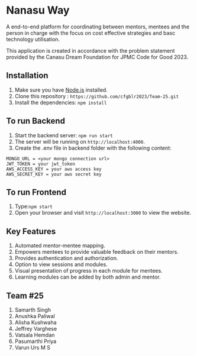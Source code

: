 # Nanasu Way
A end-to-end platform for coordinating between mentors, mentees and the person in charge with the focus on cost effective strategies and basc technology utilisation.

This application is created in accordance with the problem statement provided by the Canasu Dream Foundation for JPMC Code for Good 2023.
## Installation

1. Make sure you have [Node.js](https://nodejs.org) installed.
2. Clone this repository : `https://github.com/cfgblr2023/Team-25.git`
3. Install the dependencies: `npm install`


## To run Backend

1. Start the backend server: `npm run start`
2. The server will be running on `http://localhost:4000`.
3. Create the .env file in backend folder with the following content:
```
MONGO_URL = <your mongo connection url>
JWT_TOKEN = your jwt_token
AWS_ACCESS_KEY = your aws access key
AWS_SECRET_KEY = your aws secret key
```

## To run Frontend

 1. Type:`npm start`
 2. Open your browser and visit `http://localhost:3000` to view the website.

## Key Features
1. Automated mentor-mentee mapping.
2. Empowers mentees to provide valuable feedback on their mentors.
3. Provides authentication and authorization.
4. Option to view sessions and modules.
5. Visual presentation of progress in each module for mentees.
6. Learning modules can be added by both admin and mentor.


## Team #25
1. Samarth Singh
2. Anushka Paliwal
3. Alisha Kushwaha
4. Jeffrey Varghese
5. Vatsala Hemdan
6. Pasumarthi Priya
7. Varun Urs M S
